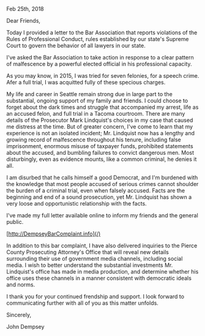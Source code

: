 <title>Letter to Friends</title>

Feb 25th, 2018

Dear Friends,

Today I provided a letter to the Bar 
Association that reports violations of the 
Rules of Professional Conduct, rules 
established by our state's Supreme Court to 
govern the behavior of all lawyers in our 
state.

I've asked the Bar Association to take action 
in response to a clear pattern of malfescence 
by a powerful elected official in his 
professional capacity.

As you may know, in 2015, I was tried for seven 
felonies, for a speech crime. Afer a full trial, I was 
acquitted fully of these specious charges.

My life and career in Seattle remain strong due in 
large part to the substantial, ongoing support of my 
family and friends. I could choose to forget about the 
dark times and struggle that accompanied my arrest, 
life as an accused felon, and full trial in a Tacoma 
courtroom. There are many details of the Prosecutor Mark Lindquist's 
choices in my case that caused me distress at the 
time. But of greater concern, I've come to learn that 
my experience is not an isolated incident; Mr. 
Lindquist now has a lengthy and growing record of 
malfescence throughout his tenure, including false 
imprisonment, enormous misuse of taxpayer funds, 
prohibited statements about the accused, and bumbling 
failures to convict dangerous men. Most disturbingly, 
even as evidence mounts, like a common criminal, he 
denies it all.

I am disurbed that he calls himself a good 
Democrat, and I'm burdened with the knowledge 
that most people accused of serious crimes 
cannot shoulder the burden of a criminal trial, 
even when falsely accused. Facts are the 
beginning and end of a sound prosecution, yet 
Mr. Lindquist has shown a very loose and 
opportunistic relationship with the facts.

I've made my full letter available online to inform my friends and the general 
public.

[http://DempseyBarComplaint.info](/)

In addition to this bar complaint, I have also delivered inquiries to the Pierce 
County Prosecuting Attorney's Office that will reveal new details surrounding their 
use of government media channels, including social media. I wish to better 
understand the substantial investments Mr. Lindquist's office has made in media 
production, and determine whether his office uses these channels in a manner 
consistent with democratic ideals and norms.

I thank you for your continued frendship and support. I look forward to 
communicating further with all of you as this matter unfolds.

Sincerely,

John Dempsey

